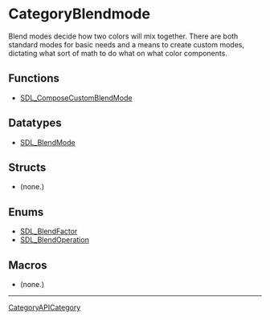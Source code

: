 # CategoryBlendmode

Blend modes decide how two colors will mix together. There are both
standard modes for basic needs and a means to create custom modes,
dictating what sort of math to do what on what color components.

<!-- END CATEGORY DOCUMENTATION -->

## Functions

<!-- DO NOT HAND-EDIT CATEGORY LISTS, THEY ARE AUTOGENERATED AND WILL BE OVERWRITTEN, BASED ON TAGS IN INDIVIDUAL PAGE FOOTERS. EDIT THOSE INSTEAD. -->
<!-- BEGIN CATEGORY LIST: CategoryBlendmode, CategoryAPIFunction -->
- [SDL_ComposeCustomBlendMode](SDL_ComposeCustomBlendMode)
<!-- END CATEGORY LIST -->

## Datatypes

<!-- DO NOT HAND-EDIT CATEGORY LISTS, THEY ARE AUTOGENERATED AND WILL BE OVERWRITTEN, BASED ON TAGS IN INDIVIDUAL PAGE FOOTERS. EDIT THOSE INSTEAD. -->
<!-- BEGIN CATEGORY LIST: CategoryBlendmode, CategoryAPIDatatype -->
- [SDL_BlendMode](SDL_BlendMode)
<!-- END CATEGORY LIST -->

## Structs

<!-- DO NOT HAND-EDIT CATEGORY LISTS, THEY ARE AUTOGENERATED AND WILL BE OVERWRITTEN, BASED ON TAGS IN INDIVIDUAL PAGE FOOTERS. EDIT THOSE INSTEAD. -->
<!-- BEGIN CATEGORY LIST: CategoryBlendmode, CategoryAPIStruct -->
- (none.)
<!-- END CATEGORY LIST -->

## Enums

<!-- DO NOT HAND-EDIT CATEGORY LISTS, THEY ARE AUTOGENERATED AND WILL BE OVERWRITTEN, BASED ON TAGS IN INDIVIDUAL PAGE FOOTERS. EDIT THOSE INSTEAD. -->
<!-- BEGIN CATEGORY LIST: CategoryBlendmode, CategoryAPIEnum -->
- [SDL_BlendFactor](SDL_BlendFactor)
- [SDL_BlendOperation](SDL_BlendOperation)
<!-- END CATEGORY LIST -->

## Macros

<!-- DO NOT HAND-EDIT CATEGORY LISTS, THEY ARE AUTOGENERATED AND WILL BE OVERWRITTEN, BASED ON TAGS IN INDIVIDUAL PAGE FOOTERS. EDIT THOSE INSTEAD. -->
<!-- BEGIN CATEGORY LIST: CategoryBlendmode, CategoryAPIMacro -->
- (none.)
<!-- END CATEGORY LIST -->


----
[CategoryAPICategory](CategoryAPICategory)


